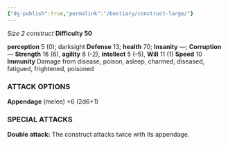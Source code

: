 ```yaml
---
{"dg-publish":true,"permalink":"/bestiary/construct-large/"}
---
```


*Size 2 construct*
**Difficulty 50**

**perception** 5 (0); darksight 
**Defense** 13; **health** 70; **Insanity** —; **Corruption** — 
**Strength** 16 (6), **agility** 8 (-2), **intellect** 5 (–5), **Will** 11 (1) 
**Speed** 10
**Immunity** Damage from disease, poison, asleep, charmed, diseased, fatigued, frightened, poisoned 
### ATTACK OPTIONS
**Appendage** (melee) +6 (2d6+1)
### SPECIAL ATTACKS
**Double attack:** The construct attacks twice with its appendage.
